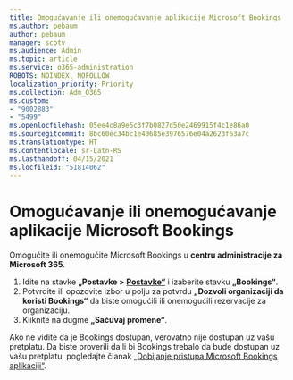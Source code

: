 ```yaml
---
title: Omogućavanje ili onemogućavanje aplikacije Microsoft Bookings
ms.author: pebaum
author: pebaum
manager: scotv
ms.audience: Admin
ms.topic: article
ms.service: o365-administration
ROBOTS: NOINDEX, NOFOLLOW
localization_priority: Priority
ms.collection: Adm_O365
ms.custom:
- "9002883"
- "5499"
ms.openlocfilehash: 05ee4c8a9e5c3f7b0827d50e2469915f4c1e86a0
ms.sourcegitcommit: 8bc60ec34bc1e40685e3976576e04a2623f63a7c
ms.translationtype: HT
ms.contentlocale: sr-Latn-RS
ms.lasthandoff: 04/15/2021
ms.locfileid: "51814062"
---
```

# <a name="enable-or-disable-microsoft-bookings"></a>Omogućavanje ili onemogućavanje aplikacije Microsoft Bookings

Omogućite ili onemogućite Microsoft Bookings u **centru administracije za Microsoft 365**.

1. Idite na stavke **„Postavke > [Postavke“](https://admin.microsoft.com/Adminportal/Home?source=applauncher#/Settings/Services)** i izaberite stavku **„Bookings“**.
2. Potvrdite ili opozovite izbor u polju za potvrdu **„Dozvoli organizaciji da koristi Bookings“** da biste omogućili ili onemogućili rezervacije za organizaciju.
3. Kliknite na dugme **„Sačuvaj promene“**.

Ako ne vidite da je Bookings dostupan, verovatno nije dostupan uz vašu pretplatu. Da biste proverili da li bi Bookings trebalo da bude dostupan uz vašu pretplatu, pogledajte članak [„Dobijanje pristupa Microsoft Bookings aplikaciji“](https://support.microsoft.com/sr-latn-RS/office/get-access-to-microsoft-bookings-5382dc07-aaa5-45c9-8767-502333b214ce).
